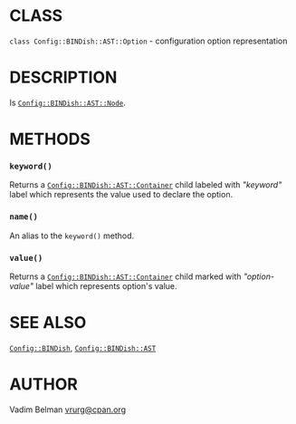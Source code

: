 CLASS
=====

`class Config::BINDish::AST::Option` - configuration option representation

DESCRIPTION
===========

Is [`Config::BINDish::AST::Node`](https://github.com/vrurg/raku-Config-BINDish/blob/v0.0.4/docs/md/Config/BINDish/AST/Node.md).

METHODS
=======



### `keyword()`

Returns a [`Config::BINDish::AST::Container`](https://github.com/vrurg/raku-Config-BINDish/blob/v0.0.4/docs/md/Config/BINDish/AST/Container.md) child labeled with *"keyword"* label which represents the value used to declare the option.

### `name()`

An alias to the `keyword()` method.

### `value()`

Returns a [`Config::BINDish::AST::Container`](https://github.com/vrurg/raku-Config-BINDish/blob/v0.0.4/docs/md/Config/BINDish/AST/Container.md) child marked with *"option-value"* label which represents option's value.

SEE ALSO
========

[`Config::BINDish`](https://github.com/vrurg/raku-Config-BINDish/blob/v0.0.4/docs/md/Config/BINDish.md), [`Config::BINDish::AST`](https://github.com/vrurg/raku-Config-BINDish/blob/v0.0.4/docs/md/Config/BINDish/AST.md)

AUTHOR
======

Vadim Belman <vrurg@cpan.org>

